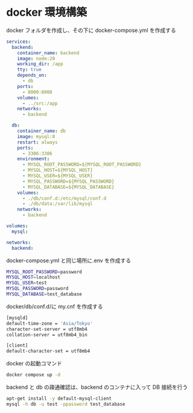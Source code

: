 # docker 環境構築

docker フォルダを作成し、その下に docker-compose.yml を作成する

```yml
services:
  backend:
    container_name: backend
    image: node:20
    working_dir: /app
    tty: true
    depends_on:
      - db
    ports:
      - 8000:8000
    volumes:
      - ../src:/app
    networks:
      - backend

  db:
    container_name: db
    image: mysql:8
    restart: always
    ports:
      - 3306:3306
    environment:
      - MYSQL_ROOT_PASSWORD=${MYSQL_ROOT_PASSWORD}
      - MYSQL_HOST=${MYSQL_HOST}
      - MYSQL_USER=${MYSQL_USER}
      - MYSQL_PASSWORD=${MYSQL_PASSWORD}
      - MYSQL_DATABASE=${MYSQL_DATABASE}
    volumes:
      - ./db/conf.d:/etc/mysql/conf.d
      - ./db/data:/var/lib/mysql
    networks:
      - backend

volumes:
  mysql:

networks:
  backend:
```

docker-compose.yml と同じ場所に.env を作成する

```sh
MYSQL_ROOT_PASSWORD=password
MYSQL_HOST=localhost
MYSQL_USER=test
MYSQL_PASSWORD=password
MYSQL_DATABASE=test_database
```

docker/db/conf.d/に my.cnf を作成する

```sh
[mysqld]
default-time-zone = 'Asia/Tokyo'
character-set-server = utf8mb4
collation-server = utf8mb4_bin

[client]
default-character-set = utf8mb4
```

docker の起動コマンド

```sh
docker compose up -d
```

backend と db の疎通確認は、backend のコンテナに入って DB 接続を行う

```sh
apt-get install -y default-mysql-client
mysql -h db -u test -ppassword test_database
```
